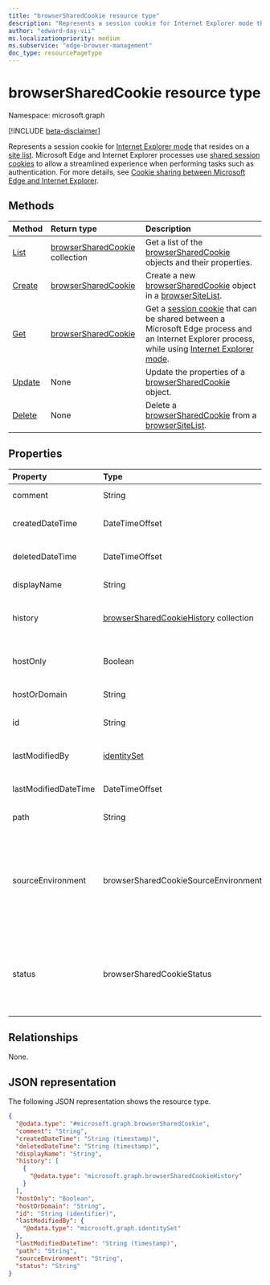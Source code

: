```yaml
---
title: "browserSharedCookie resource type"
description: "Represents a session cookie for Internet Explorer mode that resides on a site list."
author: "edward-day-vii"
ms.localizationpriority: medium
ms.subservice: "edge-browser-management"
doc_type: resourcePageType
---
```


# browserSharedCookie resource type

Namespace: microsoft.graph

[!INCLUDE [beta-disclaimer](../../includes/beta-disclaimer.md)]

Represents a session cookie for [Internet Explorer mode](/deployedge/edge-ie-mode) that resides on a [site list](../resources/browsersitelist.md). Microsoft Edge and Internet Explorer processes use [shared session cookies](../resources/browsersharedcookie.md) to allow a streamlined experience when performing tasks such as authentication. For more details, see [Cookie sharing between Microsoft Edge and Internet Explorer](/deployedge/edge-ie-mode-add-guidance-cookieshare).

## Methods
|Method|Return type|Description|
|:---|:---|:---|
|[List](../api/browsersitelist-list-sharedcookies.md)|[browserSharedCookie](../resources/browsersharedcookie.md) collection|Get a list of the [browserSharedCookie](../resources/browsersharedcookie.md) objects and their properties.|
|[Create](../api/browsersitelist-post-sharedcookies.md)|[browserSharedCookie](../resources/browsersharedcookie.md)|Create a new [browserSharedCookie](../resources/browsersharedcookie.md) object in a [browserSiteList](../resources/browsersitelist.md).|
|[Get](../api/browsersharedcookie-get.md)|[browserSharedCookie](../resources/browsersharedcookie.md)|Get a [session cookie](../resources/browsersharedcookie.md) that can be shared between a Microsoft Edge process and an Internet Explorer process, while using [Internet Explorer mode](/deployedge/edge-ie-mode).|
|[Update](../api/browsersharedcookie-update.md)|None|Update the properties of a [browserSharedCookie](../resources/browsersharedcookie.md) object.|
|[Delete](../api/browsersitelist-delete-sharedcookies.md)|None|Delete a [browserSharedCookie](../resources/browsersharedcookie.md) from a [browserSiteList](../resources/browsersitelist.md).|

## Properties
|Property|Type|Description|
|:---|:---|:---|
|comment|String|The comment for the shared cookie.|
|createdDateTime|DateTimeOffset|The date and time when the shared cookie was created.|
|deletedDateTime|DateTimeOffset|The date and time when the shared cookie was deleted.|
|displayName|String|The name of the cookie.|
|history|[browserSharedCookieHistory](../resources/browsersharedcookiehistory.md) collection|The history of modifications applied to the cookie.|
|hostOnly|Boolean|Controls whether a cookie is a host-only or domain cookie.|
|hostOrDomain|String|The URL of the cookie.|
|id|String|The unique identifier for the cookie.|
|lastModifiedBy|[identitySet](../resources/identityset.md)|The user who last modified the cookie.|
|lastModifiedDateTime|DateTimeOffset|The date and time when the cookie was last modified.|
|path|String|The path of the cookie.|
|sourceEnvironment|browserSharedCookieSourceEnvironment|Specifies how the cookies are shared between Microsoft Edge and Internet Explorer. The possible values are: `microsoftEdge`, `internetExplorer11`, `both`, `unknownFutureValue`.|
|status|browserSharedCookieStatus|The status of the cookie. The possible values are: `published`, `pendingAdd`, `pendingEdit`, `pendingDelete`, `unknownFutureValue`.|

## Relationships
None.

## JSON representation
The following JSON representation shows the resource type.
<!-- {
  "blockType": "resource",
  "keyProperty": "id",
  "@odata.type": "microsoft.graph.browserSharedCookie",
  "openType": false
}
-->
``` json
{
  "@odata.type": "#microsoft.graph.browserSharedCookie",
  "comment": "String",
  "createdDateTime": "String (timestamp)",
  "deletedDateTime": "String (timestamp)",
  "displayName": "String",
  "history": [
    {
      "@odata.type": "microsoft.graph.browserSharedCookieHistory"
    }
  ],
  "hostOnly": "Boolean",
  "hostOrDomain": "String",
  "id": "String (identifier)",
  "lastModifiedBy": {
    "@odata.type": "microsoft.graph.identitySet"
  },
  "lastModifiedDateTime": "String (timestamp)",
  "path": "String",
  "sourceEnvironment": "String",
  "status": "String"
}
```


